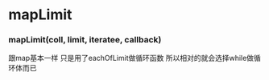 # mapLimit

### mapLimit(coll, limit, iteratee, callback)

跟map基本一样 只是用了eachOfLimit做循环函数 所以相对的就会选择while做循环体而已

